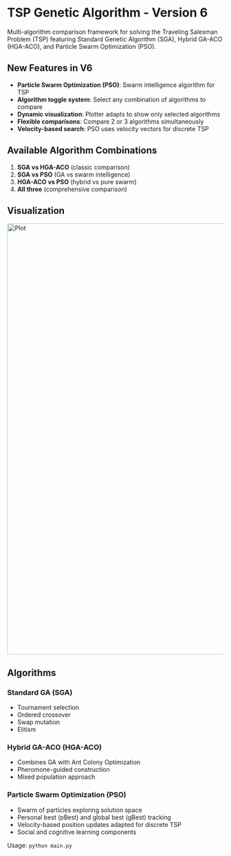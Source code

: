 # TSP Genetic Algorithm - Version 6

Multi-algorithm comparison framework for solving the Traveling Salesman Problem (TSP) featuring Standard Genetic Algorithm (SGA), Hybrid GA-ACO (HGA-ACO), and Particle Swarm Optimization (PSO).

## New Features in V6
- **Particle Swarm Optimization (PSO)**: Swarm intelligence algorithm for TSP
- **Algorithm toggle system**: Select any combination of algorithms to compare
- **Dynamic visualization**: Plotter adapts to show only selected algorithms
- **Flexible comparisons**: Compare 2 or 3 algorithms simultaneously
- **Velocity-based search**: PSO uses velocity vectors for discrete TSP

## Available Algorithm Combinations
1. **SGA vs HGA-ACO** (classic comparison)
2. **SGA vs PSO** (GA vs swarm intelligence)
3. **HGA-ACO vs PSO** (hybrid vs pure swarm)
4. **All three** (comprehensive comparison)

## Visualization
<img width="1000" alt="Plot" src="https://github.com/user-attachments/assets/dcd7631c-3015-48a8-bca5-d656e8806607" />

## Algorithms

### Standard GA (SGA)
- Tournament selection
- Ordered crossover
- Swap mutation
- Elitism

### Hybrid GA-ACO (HGA-ACO)
- Combines GA with Ant Colony Optimization
- Pheromone-guided construction
- Mixed population approach

### Particle Swarm Optimization (PSO)
- Swarm of particles exploring solution space
- Personal best (pBest) and global best (gBest) tracking
- Velocity-based position updates adapted for discrete TSP
- Social and cognitive learning components

Usage: `python main.py`
